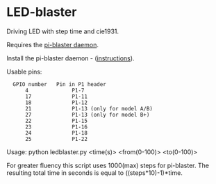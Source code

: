 LED-blaster
================

Driving LED with step time and cie1931.

Requires the <a href="https://github.com/sarfata/pi-blaster">pi-blaster daemon</a>.

Install the pi-blaster daemon - (<a href="https://github.com/sarfata/pi-blaster#how-to-build-and-install">instructions</a>).

Usable pins:

      GPIO number   Pin in P1 header
          4              P1-7
          17             P1-11
          18             P1-12
          21             P1-13 (only for model A/B)
          27             P1-13 (only for model B+)
          22             P1-15
          23             P1-16
          24             P1-18
          25             P1-22


Usage: python ledblaster.py <gpio> <time(s)> <from(0-100)> <to(0-100)>

For greater fluency this script uses 1000(max) steps for pi-blaster. The resulting total time in seconds is equal to ((steps*10)-1)*time.
